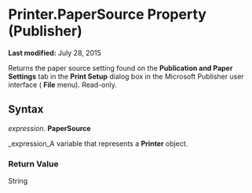 
# Printer.PaperSource Property (Publisher)

 **Last modified:** July 28, 2015

Returns the paper source setting found on the  **Publication and Paper Settings** tab in the **Print Setup** dialog box in the Microsoft Publisher user interface ( **File** menu). Read-only.

## Syntax

 _expression_. **PaperSource**

 _expression_A variable that represents a  **Printer** object.


### Return Value

String

